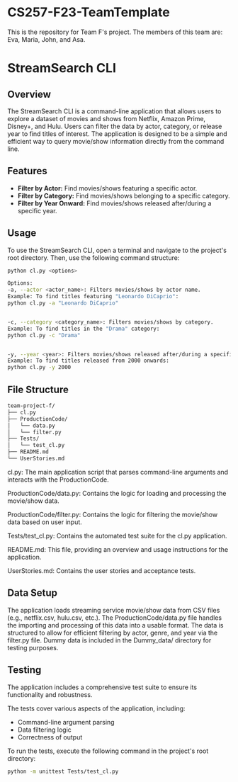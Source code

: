 # CS257-F23-TeamTemplate
This is the repository for Team F's project.
The members of this team are: Eva, Maria, John, and Asa.

# StreamSearch CLI

## Overview

The StreamSearch CLI is a command-line application that allows users to explore a dataset of movies and shows from Netflix, Amazon Prime, Disney+, and Hulu. Users can filter the data by actor, category, or release year to find titles of interest. The application is designed to be a simple and efficient way to query movie/show information directly from the command line.

## Features

* **Filter by Actor:** Find movies/shows featuring a specific actor.
* **Filter by Category:** Find movies/shows belonging to a specific category.
* **Filter by Year Onward:** Find movies/shows released after/during a specific year.

## Usage

To use the StreamSearch CLI, open a terminal and navigate to the project's root directory. Then, use the following command structure:

```bash
python cl.py <options>

Options:
-a, --actor <actor_name>: Filters movies/shows by actor name.
Example: To find titles featuring "Leonardo DiCaprio":
python cl.py -a "Leonardo DiCaprio"


-c, --category <category_name>: Filters movies/shows by category.
Example: To find titles in the "Drama" category:
python cl.py -c "Drama"


-y, --year <year>: Filters movies/shows released after/during a specific year.
Example: To find titles released from 2000 onwards:
python cl.py -y 2000

```
## File Structure

```bash
team-project-f/
├── cl.py
├── ProductionCode/
│   └── data.py
│   └── filter.py
├── Tests/
│   └── test_cl.py
├── README.md
└── UserStories.md
```
cl.py: The main application script that parses command-line arguments and interacts with the ProductionCode.

ProductionCode/data.py: Contains the logic for loading and processing the movie/show data.

ProductionCode/filter.py: Contains the logic for filtering the movie/show data based on user input.

Tests/test_cl.py: Contains the automated test suite for the cl.py application.

README.md: This file, providing an overview and usage instructions for the application.

UserStories.md: Contains the user stories and acceptance tests.

## Data Setup
The application loads streaming service movie/show data from CSV files (e.g., netflix.csv, hulu.csv, etc.). The ProductionCode/data.py file handles the importing and processing of this data into a usable format. The data is structured to allow for efficient filtering by actor, genre, and year via the filter.py file. Dummy data is included in the Dummy_data/ directory for testing purposes.

## Testing
The application includes a comprehensive test suite to ensure its functionality and robustness. 

The tests cover various aspects of the application, including:

* Command-line argument parsing
* Data filtering logic
* Correctness of output

To run the tests, execute the following command in the project's root directory:
```bash
python -m unittest Tests/test_cl.py
```


